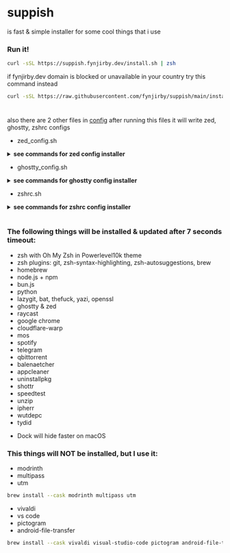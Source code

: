 # suppish

is fast & simple installer for some cool things that i use

### Run it!

```zsh
curl -sSL https://suppish.fynjirby.dev/install.sh | zsh
```

if fynjirby.dev domain is blocked or unavailable in your country try this command instead

```zsh
curl -sSL https://raw.githubusercontent.com/fynjirby/suppish/main/install.sh | zsh
```

#

also there are 2 other files in [config](https://github.com/fynjirby/suppish/tree/main/config)
after running this files it will write zed, ghostty, zshrc configs

- zed_config.sh
<details>
    <summary><strong>see commands for zed config installer</strong></summary>

```zsh
curl -sSL https://suppish.fynjirby.dev/config/zed_config.sh | zsh
```

or

```zsh
curl -sSL https://raw.githubusercontent.com/fynjirby/suppish/main/config/zed_config.sh | zsh
```

</details>

- ghostty_config.sh
<details>
    <summary><strong>see commands for ghostty config installer</strong></summary>

```zsh
curl -sSL https://suppish.fynjirby.dev/config/ghostty_config.sh | zsh
```

or

```zsh
curl -sSL https://raw.githubusercontent.com/fynjirby/suppish/main/config/ghostty_config.sh | zsh
```

</details>

- zshrc.sh
<details>
<summary><strong>see commands for zshrc config installer</strong></summary>

```zsh
curl -sSL https://suppish.fynjirby.dev/config/zshrc.sh | zsh
```

or

```zsh
curl -sSL https://raw.githubusercontent.com/fynjirby/suppish/main/config/zshrc.sh | zsh
```

</details>

#

### The following things will be installed & updated after 7 seconds timeout:

- zsh with Oh My Zsh in Powerlevel10k theme
- zsh plugins: git, zsh-syntax-highlighting, zsh-autosuggestions, brew
- homebrew
- node.js + npm
- bun.js
- python
- lazygit, bat, thefuck, yazi, openssl
- ghostty & zed
- raycast
- google chrome
- cloudflare-warp
- mos
- spotify
- telegram
- qbittorrent
- balenaetcher
- appcleaner
- uninstallpkg
- shottr
- speedtest
- unzip
- ipherr
- wutdepc
- tydid

* Dock will hide faster on macOS

### This things will NOT be installed, but I use it:

- modrinth
- multipass
- utm

```zsh
brew install --cask modrinth multipass utm
```

- vivaldi
- vs code
- pictogram
- android-file-transfer

```zsh
brew install --cask vivaldi visual-studio-code pictogram android-file-transfer
```
